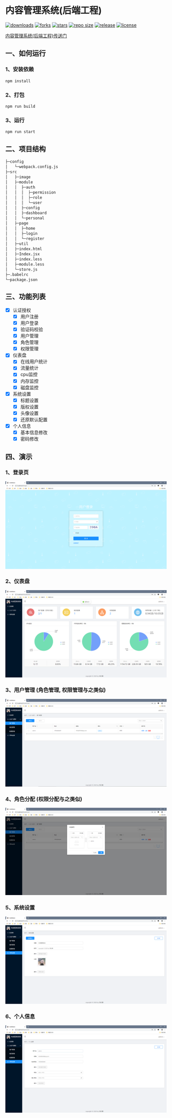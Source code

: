 # 内容管理系统(后端工程)
[![downloads](https://img.shields.io/github/downloads/wormhole/cms-front/total.svg)](https://github.com/wormhole/cms-front/releases)
[![forks](https://img.shields.io/github/forks/wormhole/cms-front.svg)](https://github.com/stdutil/cms-front/network/members)
[![stars](https://img.shields.io/github/stars/wormhole/cms-front.svg)](https://github.com/stdutil/cms-front/stargazers) 
[![repo size](https://img.shields.io/github/repo-size/wormhole/cms-front.svg)](https://github.com/wormhole/cms-front/archive/master.zip)
[![release](https://img.shields.io/github/release/wormhole/cms-front.svg)](https://github.com/wormhole/cms-front/releases)
[![license](https://img.shields.io/github/license/mashape/apistatus.svg)](https://github.com/wormhole/cms-front/blob/master/LICENSE)

[内容管理系统(后端工程)传送门](https://github.com/wormhole/cms)

## 一、如何运行
### 1、安装依赖
```$xslt
npm install
```

### 2、打包
```$xslt
npm run build
```

### 3、运行
```$xslt
npm run start
```

## 二、项目结构
```$xslt
├─config
│   └─webpack.config.js
├─src
│   ├─image
│   ├─module
│   │  ├─auth
│   │  │  ├─permission
│   │  │  ├─role
│   │  │  └─user
│   │  ├─config
│   │  ├─dashboard
│   │  └─personal
│   ├─page
│   │  ├─home
│   │  ├─login
│   │  └─register
│   ├─util
│   ├─index.html
│   ├─Index.jsx
│   ├─index.less
│   ├─module.less
│   └─store.js
├─.babelrc
└─package.json

```

## 三、功能列表
- [x] 认证授权
    - [x] 用户注册
    - [x] 用户登录
    - [x] 验证码校验
    - [x] 用户管理
    - [x] 角色管理
    - [x] 权限管理
    
- [x] 仪表盘
    - [x] 在线用户统计
    - [x] 流量统计
    - [x] cpu监控
    - [x] 内存监控
    - [x] 磁盘监控
    
- [x] 系统设置
    - [x] 标题设置
    - [x] 版权设置
    - [x] 头像设置
    - [x] 还原默认配置

- [x] 个人信息
    - [x] 基本信息修改
    - [x] 密码修改
    
##  四、演示
### 1、登录页
![登录](image/login.png)

### 2、仪表盘
![仪表盘](image/dashboard.png)

### 3、用户管理 (角色管理, 权限管理与之类似)
![用户管理](image/user.png)

### 4、角色分配 (权限分配与之类似)
![角色分配](image/grant.png)

### 5、系统设置
![系统设置](image/setting.png)

### 6、个人信息
![个人信息](image/personal.png)
